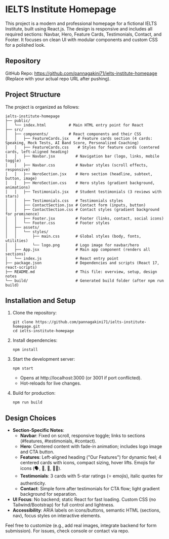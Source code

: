 # IELTS Institute Homepage

This project is a modern and professional homepage for a fictional IELTS Institute, built using React.js. The design is responsive and includes all required sections: Navbar, Hero, Feature Cards, Testimonials, Contact, and Footer. It focuses on clean UI with modular components and custom CSS for a polished look.

## Repository

GitHub Repo: https://github.com/pannagakini71/ielts-institute-homepage (Replace with your actual repo URL after pushing).

## Project Structure

The project is organized as follows:

```
ielts-institute-homepage
├── public/
│   └── index.html          # Main HTML entry point for React
├── src/
│   ├── components/         # React components and their CSS
│   │   ├── FeatureCards.jsx    # Feature cards section (4 cards: Speaking, Mock Tests, AI Band Score, Personalized Coaching)
│   │   ├── FeatureCards.css    # Styles for feature cards (centered cards, left-aligned heading)
│   │   ├── Navbar.jsx         # Navigation bar (logo, links, mobile toggle)
│   │   ├── Navbar.css         # Navbar styles (scroll effects, responsive)
│   │   ├── HeroSection.jsx    # Hero section (headline, subtext, button, image)
│   │   ├── HeroSection.css    # Hero styles (gradient background, animations)
│   │   ├── Testimonials.jsx   # Student testimonials (3 reviews with stars)
│   │   ├── Testimonials.css   # Testimonials styles
│   │   ├── ContactSection.jsx # Contact form (inputs, button)
│   │   ├── ContactSection.css # Contact styles (gradient background for prominence)
│   │   ├── Footer.jsx         # Footer (links, contact, social icons)
│   │   └── Footer.css         # Footer styles
│   ├── assets/
│   │   └── styles/
│   │       ├── main.css       # Global styles (body, fonts, utilities)
│   │       └── logo.png       # Logo image for navbar/hero
│   ├── App.jsx                # Main app component (renders all sections)
│   └── index.js               # React entry point
├── package.json               # Dependencies and scripts (React 17, react-scripts)
├── README.md                  # This file: overview, setup, design notes
└── build/                     # Generated build folder (after npm run build)
```

## Installation and Setup

1. Clone the repository:
   ```
   git clone https://github.com/pannagakini71/ielts-institute-homepage.git
   cd ielts-institute-homepage
   ```

2. Install dependencies:
   ```
   npm install
   ```

3. Start the development server:
   ```
   npm start
   ```
   - Opens at http://localhost:3000 (or 3001 if port conflicted).
   - Hot-reloads for live changes.

4. Build for production:
   ```
   npm run build
   ```
   

## Design Choices

- **Section-Specific Notes**:
  - **Navbar**: Fixed on scroll, responsive toggle; links to sections (#features, #testimonials, #contact).
  - **Hero**: Centered content with fade-in animation; includes logo image and CTA button.
  - **Features**: Left-aligned heading ("Our Features") for dynamic feel; 4 centered cards with icons, compact sizing, hover lifts. Emojis for icons (🗣️, 📝, 🤖, 👩‍🏫).
  - **Testimonials**: 3 cards with 5-star ratings (⭐ emojis), italic quotes for authenticity.
  - **Contact**: Simple form after testimonials for CTA flow; light gradient background for separation.
- **UI Focus**: No backend; static React for fast loading. Custom CSS (no Tailwind/Bootstrap) for full control and lightness.
- **Accessibility**: ARIA labels on icons/buttons, semantic HTML (sections, nav), focus styles on interactive elements.

Feel free to customize (e.g., add real images, integrate backend for form submission). For issues, check console or contact via repo.
